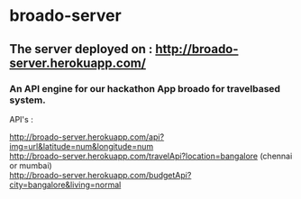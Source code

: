 # broado-server

## The server deployed on : http://broado-server.herokuapp.com/<br />
### An API engine for our hackathon App broado for travelbased system.


API's : 

http://broado-server.herokuapp.com/api?img=url&latitude=num&longitude=num<br />
http://broado-server.herokuapp.com/travelApi?location=bangalore (chennai or mumbai)<br />
http://broado-server.herokuapp.com/budgetApi?city=bangalore&living=normal
